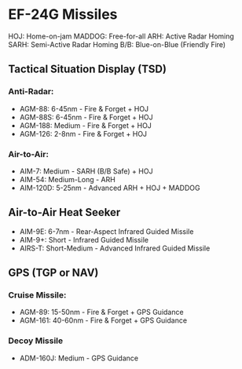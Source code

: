 # EF-24G Missiles

HOJ: Home-on-jam
MADDOG: Free-for-all
ARH: Active Radar Homing
SARH: Semi-Active Radar Homing
B/B: Blue-on-Blue (Friendly Fire)

## **Tactical Situation Display (TSD)**

### **Anti-Radar:**

- AGM-88: 6-45nm - Fire & Forget + HOJ
- AGM-88S: 6-45nm - Fire & Forget + HOJ
- AGM-188: Medium - Fire & Forget + HOJ
- AGM-126: 2-8nm - Fire & Forget + HOJ

### **Air-to-Air:**

- AIM-7: Medium - SARH (B/B Safe) + HOJ
- AIM-54: Medium-Long - ARH
- AIM-120D: 5-25nm - Advanced ARH + HOJ + MADDOG

## **Air-to-Air Heat Seeker**

- AIM-9E: 6-7nm - Rear-Aspect Infrared Guided Missile
- AIM-9+: Short - Infrared Guided Missile
- AIRS-T: Short-Medium - Advanced Infrared Guided Missile

## **GPS (TGP or NAV)**

### **Cruise Missile:**

- AGM-89: 15-50nm - Fire & Forget + GPS Guidance
- AGM-161: 40-60nm - Fire & Forget + GPS Guidance

### **Decoy Missile**

- ADM-160J: Medium - GPS Guidance
